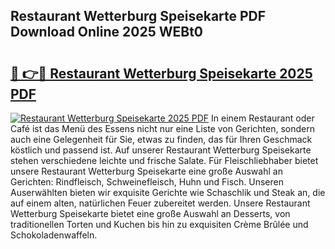 ## Restaurant Wetterburg Speisekarte PDF Download Online 2025 WEBt0

# <h2><a href="http://gc8g5b.nevu.top/?p=Restaurant+Wetterburg+Speisekarte">🔗 👉🔴 Restaurant Wetterburg Speisekarte 2025 PDF</a></h2>

[![Restaurant Wetterburg Speisekarte 2025 PDF](https://i.imgur.com/dBaPXMq.png)](http://gc8g5b.nevu.top/?p=Restaurant+Wetterburg+Speisekarte)
In einem Restaurant oder Café ist das Menü des Essens nicht nur eine Liste von Gerichten, sondern auch eine Gelegenheit für Sie, etwas zu finden, das für Ihren Geschmack köstlich und passend ist. Auf unserer Restaurant Wetterburg Speisekarte stehen verschiedene leichte und frische Salate. Für Fleischliebhaber bietet unsere Restaurant Wetterburg Speisekarte eine große Auswahl an Gerichten: Rindfleisch, Schweinefleisch, Huhn und Fisch. Unseren Auserwählten bieten wir exquisite Gerichte wie Schaschlik und Steak an, die auf einem alten, natürlichen Feuer zubereitet werden. Unsere Restaurant Wetterburg Speisekarte bietet eine große Auswahl an Desserts, von traditionellen Torten und Kuchen bis hin zu exquisiten Crème Brûlée und Schokoladenwaffeln.
